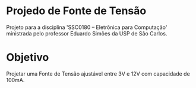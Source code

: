# Projedo de Fonte de Tensão
Projeto para a disciplina 'SSC0180 – Eletrônica para Computação' ministrada pelo professor Eduardo Simões da USP de São Carlos.

# Objetivo
Projetar uma Fonte de Tensão ajustável entre 3V e 12V com capacidade de 100mA.
